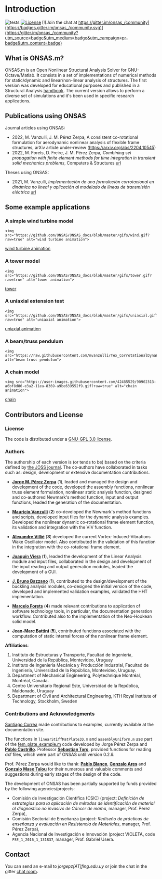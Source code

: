
# Introduction

![tests](https://github.com/ONSAS/ONSAS.m/workflows/tests/badge.svg)
[![License](https://img.shields.io/badge/License-GPLv3-green.svg)](https://github.com/ONSAS/ONSAS.m/blob/master/COPYING.txt)
[![Join the chat at https://gitter.im/onsas_/community](https://badges.gitter.im/onsas_/community.svg)](https://gitter.im/onsas_/community?utm_source=badge&utm_medium=badge&utm_campaign=pr-badge&utm_content=badge)


## What is ONSAS.m?

ONSAS.m is an Open Nonlinear Structural Analysis Solver for GNU-Octave/Matlab. It consists in a set of implementations of numerical methods for static/dynamic and linear/non-linear analysis of structures. The first version was developed for educational purposes and published in a Structural Analysis [handbook](https://www.colibri.udelar.edu.uy/jspui/bitstream/20.500.12008/22106/1/Bazzano_P%c3%a9rezZerpa_Introducci%c3%b3n_al_An%c3%a1lisis_No_Lineal_de_Estructuras_2017.pdf). The current version allows to perform a diverse set of simulations and it's been used in specific research applications.

## Publications using ONSAS

Journal articles using ONSAS:

 * 2022, M. Vanzulli, J. M. Pérez Zerpa, A consistent co-rotational formulation for aerodynamic nonlinear analysis of flexible frame structures, arXiv article under-review (https://arxiv.org/abs/2204.10545)
 * 2022, M. Forets, D. Freire, J. M. Pérez Zerpa, *Combining set propagation with finite element methods for time integration in transient solid mechanics problems*, Computers & Structures [url](https://www.sciencedirect.com/science/article/abs/pii/S0045794921002212?dgcid=coauthor)

Theses using ONSAS:

 * 2021, M. Vanzulli, *Implementación de una formulación corrotacional en dinámica no lineal y aplicación al modelado de líneas de transmisión eléctrica* [url](https://www.colibri.udelar.edu.uy/jspui/handle/20.500.12008/28388)


## Some example applications

### A simple wind turbine model

```@raw html
<img src="https://github.com/ONSAS/ONSAS_docs/blob/master/gifs/wind.gif?raw=true" alt="wind turbine animation">
```
[wind turbine animation](https://github.com/ONSAS/ONSAS_docs/blob/master/gifs/wind.gif?raw=true)

### A tower model

```@raw html
<img src="https://github.com/ONSAS/ONSAS_docs/blob/master/gifs/tower.gif?raw=true" alt="tower animation">
```

[tower](https://github.com/ONSAS/ONSAS_docs/blob/master/gifs/tower.gif?raw=true)

### A uniaxial extension test

```@raw html
<img src="https://github.com/ONSAS/ONSAS_docs/blob/master/gifs/uniaxial.gif?raw=true" alt="uniaxial animation">
```
[uniaxial animation](https://github.com/ONSAS/ONSAS_docs/blob/master/gifs/uniaxial.gif?raw=true)

### A beam/truss pendulum

```@raw html
<img src="https://raw.githubusercontent.com/mvanzulli/Tex_CorrotationalDynamicTL_TesisMV/main/Presentacion/Videos/3.gif" alt="beam truss pendulum">
```

### A chain model

```@raw html
<img src="https://user-images.githubusercontent.com/42485529/90902313-a6bf8d80-e3a2-11ea-8369-a9be639552f9.gif?raw=true" alt="chain animation">
```
[chain](https://user-images.githubusercontent.com/42485529/90902313-a6bf8d80-e3a2-11ea-8369-a9be639552f9.gif?raw=true)


## Contributors and License

### License

The code is distributed under a [GNU-GPL 3.0 license](https://www.gnu.org/licenses/gpl-3.0.html).

### Authors

The authorship of each version is (or tends to be) based on the criteria defined by [the JOSS journal](https://joss.readthedocs.io/en/latest/submitting.html#authorship). The co-authors have collaborated in tasks such as: design, development or extensive documentation contributions.

* [**Jorge M. Pérez Zerpa**](https://scholar.google.com.uy/citations?user=Qb476KIAAAAJ&hl=en) (**1**), leaded and managed the design and development of the code, developed the assembly functions, nonlinear truss element formulation, nonlinear static analysis function, designed and co-authored Newmark's method function, input and output functions, leaded the generation of the documentation.

* [**Mauricio Vanzulli**](https://github.com/mvanzulli) (**2**) co-developed the Newmark's method functions and scripts, developed input files for the dynamic analysis examples. Developed the nonlinear dynamic co-rotational frame element function, its validation and integration with the VIV function. 

* [**Alexandre Villié**](https://www.linkedin.com/in/alexandre-villi%C3%A9-343870187/) (**3**) developed the current Vortex-Induced-Vibrations Wake Oscillator model. Also contributed in the validation of this function in the integration with the co-rotational frame element.

* [**Joaquín Viera**](https://exportcvuy.anii.org.uy/cv/?b6b1cd2fe90a9c29279eedb0d3cc4c4d) (**1**), leaded the development of the Linear Analysis module and input files, collaborated in the design and development of the input reading and output generation modules, leaded the development of a GUI.

* [**J. Bruno Bazzano**](https://uy.linkedin.com/in/juan-bruno-bazzano-garc%C3%ADa-a045bb56) (**1**), contributed to the design/development of the buckling analysis modules, co-designed the initial version of the code, developed and implemented validation examples, validated the HHT implementation.

* [**Marcelo Forets**](https://scholar.google.fr/citations?user=XSJzDEsAAAAJ&hl=en) (**4**) made relevant contributions to application of software technology tools, in particular, the documentation generation workflow. Contributed also to the implementation of the Neo-Hookean solid model.

* [**Jean-Marc Battini**](https://scholar.google.com/citations?user=7dzVcKoAAAAJ&hl=en) (**5**), contributed functions associated with the computation of static internal forces of the nonlinear frame element.

**Affiliations**:

 1. Instituto de Estructuras y Transporte, Facultad de Ingeniería, Universidad de la República, Montevideo, Uruguay
 1. Instituto de Ingeniería Mecánica y Producción Industrial, Facultad de Ingeniería, Universidad de la República, Montevideo, Uruguay.
 1. Department of Mechanical Engineering, Polytechnique Montréal, Montréal, Canada.
 1. Centro Universitario Regional Este, Universidad de la República, Maldonado, Uruguay
 1. Department of Civil and Architectural Engineering, KTH Royal Institute of Technology, Stockholm, Sweden

### Contributions and Acknowledgments

[Santiago Correa](https://github.com/santiago-correa-89) made contributions to examples, currently available at the documentation site.

The functions in `linearStiffMatPlate3D.m` and `assemblyUniform.m` use part of the [fem_plate_example.m](https://www.fing.edu.uy/~jorgepz/files/fem_plate_example.m) code developed by Jorge Pérez Zerpa and [**Pablo Castrillo**](https://www.fing.edu.uy/~pabloc/). Professor [**Sebastian Toro**](https://scholar.google.com/citations?user=7Z3ruPAAAAAJ&hl=es), provided functions for reading dxf files, which were part of ONSAS until version 0.2.6.

Prof. Pérez Zerpa would like to thank: [**Pablo Blanco**](https://scholar.google.com/citations?user=X0382ScAAAAJ&hl=es),
 [**Gonzalo Ares**](https://scholar.google.com/citations?user=lCeQOH0AAAAJ&hl=en) and [**Gonzalo Maso Talou**](https://unidirectory.auckland.ac.nz/profile/g-masotalou) for their numerous and valuable comments and suggestions during early stages of the design of the code.

The development of ONSAS has been partially supported by funds provided by the following agencies/projects:
 - Comisión de Investigación Científica (CSIC) (project: *Definición de estrategias para la aplicación de métodos de identificación de material al diagnóstico no invasivo de Cáncer de mama*, manager, Prof. Pérez Zerpa),
 - Comisión Sectorial de Enseñanza (project: *Rediseño de prácticas de enseñanza y evaluación en Resistencia de Materiales*, manager, Prof. Pérez Zerpa),
 - Agencia Nacional de Investigación e Innovación (project VIOLETA, code `FSE_1_2016_1_131837`, manager, Prof. Gabriel Usera.


## Contact

You can send an e-mail to _jorgepz[AT]fing.edu.uy_ or join the chat in the gitter [chat room](https://gitter.im/onsas_/community).
